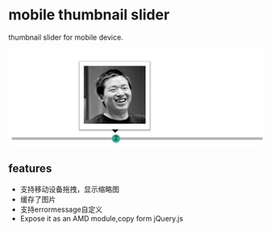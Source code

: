 # mobile thumbnail slider

thumbnail slider for mobile device.

![Alt text](screenshot1.png)

## features

- 支持移动设备拖拽，显示缩略图
- 缓存了图片
- 支持errormessage自定义
- Expose it as an AMD module,copy form jQuery.js